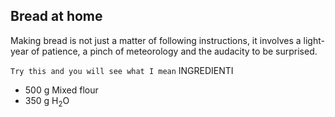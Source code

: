 ## Bread at home
Making bread is not just a matter of following instructions, it involves a light-year of patience, a pinch of meteorology and the audacity to be surprised.

`Try this and you will see what I mean`
INGREDIENTI

- 500 g Mixed flour
- 350 g H<sub>2</sub>O

